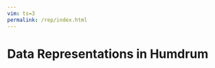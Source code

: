 ```yaml
---
vim: ts=3
permalink: /rep/index.html
---
```


Data Representations in Humdrum
===============================

<div id="index"></div>

<style>

ul.index {
	list-style: none;
}

</style>

<script>
var representations = {{ site.data.representations | jsonify }}
console.log("REPS", representations);

generateIndex(representations, "#index");


function generateIndex(data, selector) {
	var element = document.querySelector(selector);
	if (!element) {
		console.log("Error: cannot find target", selector);
		return;
	}
	var output = "";
	output += "<ul class='index'>";
	for (var i=0; i<data.length; i++) {
		output += "<li>";
		output += "<a href='" + data[i].representation + "/index.html'>";
		output += "<span style='font-weight:bold; display:inline-block; width:140px;'>";
		output += "**" + data[i].representation;
		output += " ";
		output += "</span>";
		output += data[i].description;
		output += "</a>";
		output += "</li>";
	}
	output += "<ul class='index'>";
	element.innerHTML = output;
}

</script>


